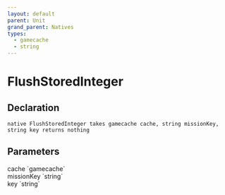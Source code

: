 ```yaml
---
layout: default
parent: Unit
grand_parent: Natives
types:
  - gamecache
  - string
---
```


# FlushStoredInteger

## Declaration

```
native FlushStoredInteger takes gamecache cache, string missionKey, string key returns nothing
```

## Parameters
<dl>
  <dt>cache `gamecache`</dt>
  <dd></dd>

  <dt>missionKey `string`</dt>
  <dd></dd>

  <dt>key `string`</dt>
  <dd></dd>
</dl>
